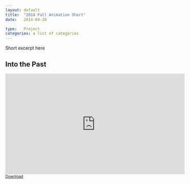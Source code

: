 ```yaml
---
layout: default
title:  "2014 Fall Animation Short"
date:   2014-04-20

type:   Project
categories: a list of categories
---
```

Short excerpt here

## Into the Past

<iframe width="560" height="315" src="https://www.youtube.com/embed/wEauvdPcNSs" frameborder="0" allowfullscreen></iframe>

<footer>
	<small><a href="{{ site.url }}/files/Into_the_Past.mp4">Download</a></small>
</footer>